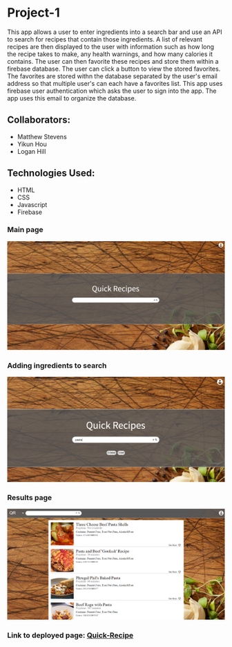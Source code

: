 # Project-1
This app allows a user to enter ingredients into a search bar and use an API to search for
recipes that contain those ingredients.  A list of relevant recipes are then displayed to the user with information such as how long the recipe takes to make, any health warnings, and how many calories it contains.  The user can then favorite these recipes and store them within a firebase database.  The user can click a button to view the stored favorites.  The favorites are stored withn the database separated by the user's email address so that multiple user's can each have a favorites list.  This app uses firebase user authentication which asks the user to sign into the app.  The app uses this email to organize the database.

## Collaborators:  
* Matthew Stevens
* Yikun Hou 
* Logan Hill

## Technologies Used:
* HTML
* CSS
* Javascript
* Firebase

### Main page
![start](/assets/images/recipe1.png)

### Adding ingredients to search
![add](/assets/images/recipe4.png)

### Results page
![result](/assets/images/recipe3.png)

### Link to deployed page: [Quick-Recipe](https://mstev9335.github.io/Project-1-QuickRecipe/)